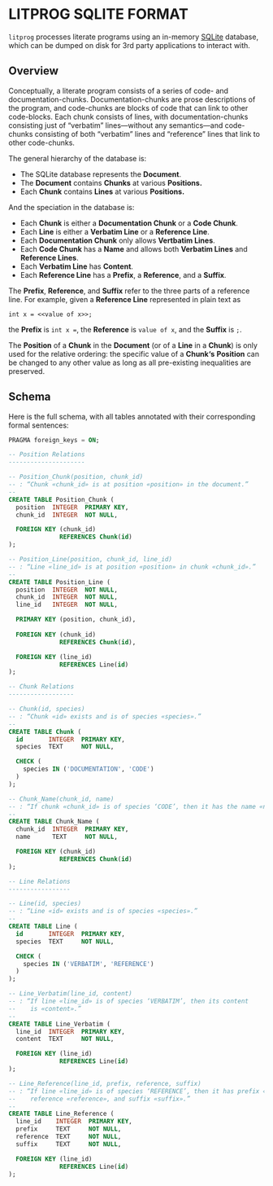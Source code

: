 # LITPROG SQLITE FORMAT

`litprog` processes literate programs using an in-memory
[SQLite](https://www.sqlite.org/) database, which can be dumped on disk
for 3rd party applications to interact with.

## Overview

Conceptually, a literate program consists of a series of code- and
documentation-chunks.
Documentation-chunks are prose descriptions of the program, and
code-chunks are blocks of code that can link to other code-blocks.
Each chunk consists of lines, with documentation-chunks consisting just
of “verbatim” lines—without any semantics—and code-chunks consisting of
both “verbatim” lines and “reference” lines that link to other
code-chunks.

The general hierarchy of the database is:

  - The SQLite database represents the **Document**.
  - The **Document** contains **Chunks** at various **Positions.**
  - Each **Chunk** contains **Lines** at various **Positions.**

And the speciation in the database is:

  - Each **Chunk** is either a **Documentation Chunk** or a **Code
    Chunk**.
  - Each **Line** is either a **Verbatim Line** or a **Reference Line**.
  - Each **Documentation Chunk** only allows **Vertbatim Lines**.
  - Each **Code Chunk** has a **Name** and allows both **Verbatim
    Lines** and **Reference Lines**.
  - Each **Verbatim Line** has **Content**.
  - Each **Reference Line** has a **Prefix**, a **Reference**, and a
    **Suffix**.

The **Prefix**, **Reference**, and **Suffix** refer to the three parts
of a reference line.
For example, given a **Reference Line** represented in plain text as

```
int x = <<value of x>>;
```

the **Prefix** is `int x =`, the **Reference** is `value of x`, and the
**Suffix** is `;`.

The **Position** of a **Chunk** in the **Document** (or of a **Line** in
a **Chunk**) is only used for the relative ordering: the specific value
of a **Chunk‘s** **Position** can be changed to any other value as long
as all pre-existing inequalities are preserved.

## Schema

Here is the full schema, with all tables annotated with their
corresponding formal sentences:

```SQL
PRAGMA foreign_keys = ON;

-- Position Relations
---------------------

-- Position_Chunk(position, chunk_id)
-- : “Chunk «chunk_id» is at position «position» in the document.”
--
CREATE TABLE Position_Chunk (
  position  INTEGER  PRIMARY KEY,
  chunk_id  INTEGER  NOT NULL,

  FOREIGN KEY (chunk_id)
              REFERENCES Chunk(id)
);

-- Position_Line(position, chunk_id, line_id)
-- : “Line «line_id» is at position «position» in chunk «chunk_id».”
--
CREATE TABLE Position_Line (
  position  INTEGER  NOT NULL,
  chunk_id  INTEGER  NOT NULL,
  line_id   INTEGER  NOT NULL,

  PRIMARY KEY (position, chunk_id),
  
  FOREIGN KEY (chunk_id)
              REFERENCES Chunk(id),

  FOREIGN KEY (line_id)
              REFERENCES Line(id)
);

-- Chunk Relations
------------------

-- Chunk(id, species)
-- : “Chunk «id» exists and is of species «species».”
--
CREATE TABLE Chunk (
  id       INTEGER  PRIMARY KEY,
  species  TEXT     NOT NULL,

  CHECK (
    species IN ('DOCUMENTATION', 'CODE')
  )
);

-- Chunk_Name(chunk_id, name)
-- : “If chunk «chunk_id» is of species ‘CODE’, then it has the name «name».”
--
CREATE TABLE Chunk_Name (
  chunk_id  INTEGER  PRIMARY KEY,
  name      TEXT     NOT NULL,

  FOREIGN KEY (chunk_id)
              REFERENCES Chunk(id)
);

-- Line Relations
-----------------

-- Line(id, species)
-- : “Line «id» exists and is of species «species».”
--
CREATE TABLE Line (
  id       INTEGER  PRIMARY KEY,
  species  TEXT     NOT NULL,

  CHECK (
    species IN ('VERBATIM', 'REFERENCE')
  )
);

-- Line_Verbatim(line_id, content)
-- : “If line «line_id» is of species ‘VERBATIM’, then its content
--    is «content».”
--
CREATE TABLE Line_Verbatim (
  line_id  INTEGER  PRIMARY KEY,
  content  TEXT     NOT NULL,

  FOREIGN KEY (line_id)
              REFERENCES Line(id)
);

-- Line_Reference(line_id, prefix, reference, suffix)
-- : “If line «line_id» is of species ‘REFERENCE’, then it has prefix «prefix»,
--    reference «reference», and suffix «suffix».”
--
CREATE TABLE Line_Reference (
  line_id    INTEGER  PRIMARY KEY,
  prefix     TEXT     NOT NULL,
  reference  TEXT     NOT NULL,
  suffix     TEXT     NOT NULL,

  FOREIGN KEY (line_id)
              REFERENCES Line(id)
);
```
